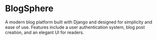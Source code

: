 # BlogSphere
A modern blog platform built with Django and designed for simplicity and ease of use. Features include a user authentication system, blog post creation, and an elegant UI for readers.
